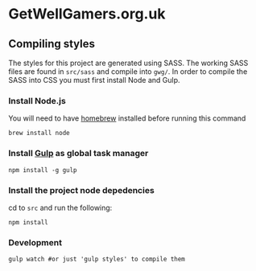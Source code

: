# GetWellGamers.org.uk

## Compiling styles

The styles for this project are generated using SASS. The working SASS files are found in `src/sass` and compile into `gwg/`. In order to compile the SASS into CSS you must first install Node and Gulp.

### Install Node.js

You will need to have [homebrew](http://brew.sh/) installed before running this command

    brew install node

### Install [Gulp](http://gulpjs.com/) as global task manager

    npm install -g gulp

### Install the project node depedencies

cd to `src` and run the following:

    npm install

### Development

    gulp watch #or just 'gulp styles' to compile them

